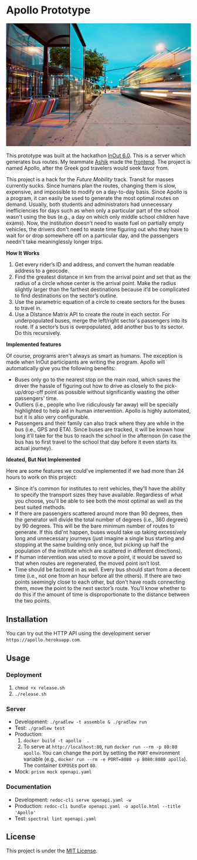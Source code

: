 # Apollo Prototype

![Bus](bus.jpg)

This prototype was built at the hackathon [InOut 6.0](https://hackinout.co/). This is a server which generates bus routes. My teammate [Ashik](https://github.com/ashikmeerankutty/inout-6.0) made the [frontend](http://abusive-zinc.surge.sh/). The project is named Apollo, after the Greek god travelers would seek favor from.

This project is a hack for the _Future Mobility_ track. Transit for masses currently sucks. Since humans plan the routes, changing them is slow, expensive, and impossible to modify on a day-to-day basis. Since Apollo is a program, it can easily be used to generate the most optimal routes on demand. Usually, both students and administrators had unnecessary inefficiencies for days such as when only a particular part of the school wasn't using the bus (e.g., a day on which only middle school children have exams). Now, the institution doesn't need to waste fuel on partially empty vehicles, the drivers don't need to waste time figuring out who they have to wait for or drop somewhere off on a particular day, and the passengers needn't take meaninglessly longer trips.

**How It Works**

1. Get every rider’s ID and address, and convert the human readable address to a geocode.
2. Find the greatest distance in km from the arrival point and set that as the radius of a circle whose center is the arrival point. Make the radius slightly larger than the farthest destinations because it’d be complicated to find destinations on the sector’s outline.
3. Use the parametric equation of a circle to create sectors for the buses to travel in.
4. Use a Distance Matrix API to create the route in each sector. For underpopulated buses, merge the left/right sector's passengers into its route. If a sector’s bus is overpopulated, add another bus to its sector. Do this recursively.

**Implemented features**

Of course, programs aren't always as smart as humans. The exception is made when InOut participants are writing the program. Apollo will automatically give you the following benefits:
- Buses only go to the nearest stop on the main road, which saves the driver the hassle of figuring out how to drive as closely to the pick-up/drop-off point as possible without significantly wasting the other passengers' time.
- Outliers (i.e., people who live ridiculously far away) will be specially highlighted to help aid in human intervention. Apollo is highly automated, but it is also very configurable.
- Passengers and their family can also track where they are while in the bus (i.e., GPS and ETA). Since buses are tracked, it will be known how long it’ll take for the bus to reach the school in the afternoon (in case the bus has to first travel to the school that day before it even starts its actual journey).

**Ideated, But Not Implemented**

Here are some features we could've implemented if we had more than 24 hours to work on this project:
- Since it's common for institutes to rent vehicles, they'll have the ability to specify the transport sizes they have available. Regardless of what you choose, you'll be able to see both the most optimal as well as the best suited methods.
- If there are passengers scattered around more than 90 degrees, then the generator will divide the total number of degrees (i.e., 360 degrees) by 90 degrees. This will be the bare minimum number of routes to generate. If this did'nt happen, buses would take up taking excessively long and unnecessary journeys (just imagine a single bus starting and stopping at the same building only once, but picking up half the population of the institute which are scattered in different directions).
- If human intervention was used to move a point, it would be saved so that when routes are regenerated, the moved point isn’t lost.
- Time should be factored in as well. Every bus should start from a decent time (i.e., not one from an hour before all the others). If there are two points seemingly close to each other, but don’t have roads connecting them, move the point to the next sector’s route. You’ll know whether to do this if the amount of time is disproportionate to the distance between the two points.

## Installation

You can try out the HTTP API using the development server `https://apollo.herokuapp.com`.

## Usage

### Deployment

1. `chmod +x release.sh`
1. `./release.sh`

### Server

- Development: `./gradlew -t assemble & ./gradlew run`
- Test: `./gradlew test`
- Production: 
    1. `docker build -t apollo  .`
    1. To serve at `http://localhost:80`, run `docker run --rm -p 80:80 apollo`. You can change the port by setting the `PORT` environment variable (e.g., `docker run --rm -e PORT=8080 -p 8080:8080 apollo`). The container `EXPOSE`s port `80`.
- Mock: `prism mock openapi.yaml`
  
### Documentation  
    
- Development: `redoc-cli serve openapi.yaml -w`
- Production: `redoc-cli bundle openapi.yaml -o apollo.html --title 'Apollo'`
- Test: `spectral lint openapi.yaml`

## License

This project is under the [MIT License](LICENSE).
